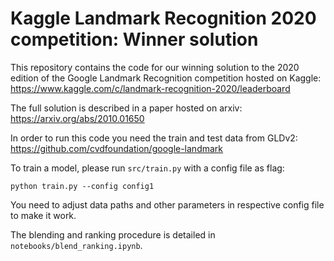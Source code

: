 # Kaggle Landmark Recognition 2020 competition: Winner solution

This repository contains the code for our winning solution to the 2020 edition of the Google Landmark Recognition competition hosted on Kaggle: <br />
https://www.kaggle.com/c/landmark-recognition-2020/leaderboard

The full solution is described in a paper hosted on arxiv: <br /> 
https://arxiv.org/abs/2010.01650

In order to run this code you need the train and test data from GLDv2: <br />
https://github.com/cvdfoundation/google-landmark

To train a model, please run ```src/train.py``` with a config file as flag:
```
python train.py --config config1
```

You need to adjust data paths and other parameters in respective config file to make it work.

The blending and ranking procedure is detailed in ```notebooks/blend_ranking.ipynb```.

